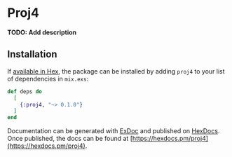 # Proj4

**TODO: Add description**

## Installation

If [available in Hex](https://hex.pm/docs/publish), the package can be installed
by adding `proj4` to your list of dependencies in `mix.exs`:

```elixir
def deps do
  [
    {:proj4, "~> 0.1.0"}
  ]
end
```

Documentation can be generated with [ExDoc](https://github.com/elixir-lang/ex_doc)
and published on [HexDocs](https://hexdocs.pm). Once published, the docs can
be found at [https://hexdocs.pm/proj4](https://hexdocs.pm/proj4).

